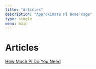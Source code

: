 ```yaml
---
title: "Articles"
description: "Approximate Pi Home Page"
type: single
menu: main
---
```

# Articles

[How Much Pi Do You Need](https://blogs.scientificamerican.com/observations/how-much-pi-do-you-need/)